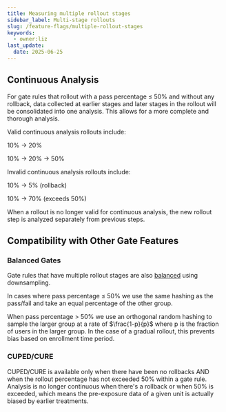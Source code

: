 ```yaml
---
title: Measuring multiple rollout stages
sidebar_label: Multi-stage rollouts
slug: /feature-flags/multiple-rollout-stages
keywords:
  - owner:liz
last_update:
  date: 2025-06-25
---
```


## Continuous Analysis

For gate rules that rollout with a pass percentage ≤ 50% and without any rollback, data collected at earlier stages and later stages in the rollout will be consolidated into one analysis. This allows for a more complete and thorough analysis.

Valid continuous analysis rollouts include:

10% → 20%

10% → 20% → 50%

Invalid continuous analysis rollouts include:

10% → 5% (rollback)

10% → 70% (exceeds 50%)

When a rollout is no longer valid for continuous analysis, the new rollout step is analyzed separately from previous steps.

## Compatibility with Other Gate Features

### Balanced Gates

Gate rules that have multiple rollout stages are also [balanced](https://docs.statsig.com/feature-flags/view-exposures#balanced-gates) using downsampling.

In cases where pass percentage ≤ 50% we use the same hashing as the pass/fail and take an equal percentage of the other group.

When pass percentage > 50% we use an orthogonal random hashing to sample the larger group at a rate of $\frac{1-p}{p}$ where p is the fraction of users in the larger group. In the case of a gradual rollout, this prevents bias based on enrollment time period.

### CUPED/CURE

CUPED/CURE is available only when there have been no rollbacks AND when the rollout percentage has not exceeded 50% within a gate rule. Analysis is no longer continuous when there's a rollback or when 50% is exceeded, which means the pre-exposure data of a given unit is actually biased by earlier treatments.
